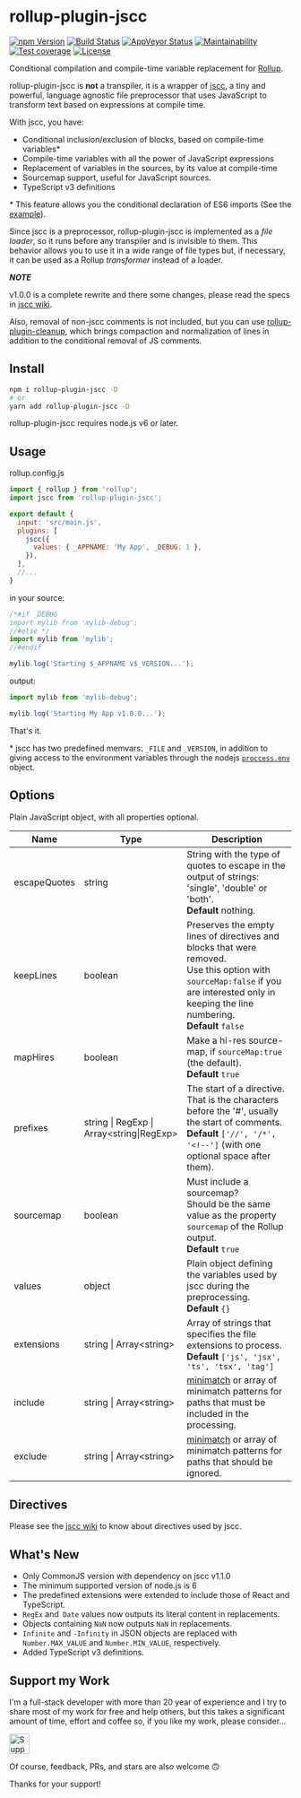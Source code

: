# rollup-plugin-jscc

[![npm Version][npm-badge]][npm-url]
[![Build Status][build-badge]][build-url]
[![AppVeyor Status][wbuild-badge]][wbuild-url]
[![Maintainability][climate-badge]][climate-url]
[![Test coverage][codecov-badge]][codecov-url]
[![License][license-badge]][license-url]

Conditional compilation and compile-time variable replacement for [Rollup](http://rollupjs.org/).

rollup-plugin-jscc is **not** a transpiler, it is a wrapper of [jscc](http://amarcruz.github.io/jspreproc), a tiny and powerful, language agnostic file preprocessor that uses JavaScript to transform text based on expressions at compile time.

With jscc, you have:

- Conditional inclusion/exclusion of blocks, based on compile-time variables*
- Compile-time variables with all the power of JavaScript expressions
- Replacement of variables in the sources, by its value at compile-time
- Sourcemap support, useful for JavaScript sources.
- TypeScript v3 definitions

\* This feature allows you the conditional declaration of ES6 imports (See the [example](#example)).

Since jscc is a preprocessor, rollup-plugin-jscc is implemented as a _file loader_, so it runs before any transpiler and is invisible to them. This behavior allows you to use it in a wide range of file types but, if necessary, it can be used as a Rollup _transformer_ instead of a loader.

_**NOTE**_

v1.0.0 is a complete rewrite and there some changes, please read the specs in [jscc wiki](https://github.com/aMarCruz/jscc/wiki).

Also, removal of non-jscc comments is not included, but you can use [rollup-plugin-cleanup](https://github.com/aMarCruz/rollup-plugin-cleanup), which brings compaction and normalization of lines in addition to the conditional removal of JS comments.

## Install

```bash
npm i rollup-plugin-jscc -D
# or
yarn add rollup-plugin-jscc -D
```

rollup-plugin-jscc requires node.js v6 or later.

## Usage

rollup.config.js

```js
import { rollup } from 'rollup';
import jscc from 'rollup-plugin-jscc';

export default {
  input: 'src/main.js',
  plugins: [
    jscc({
      values: { _APPNAME: 'My App', _DEBUG: 1 },
    }),
  ],
  //...
}
```

in your source:

```js
/*#if _DEBUG
import mylib from 'mylib-debug';
//#else */
import mylib from 'mylib';
//#endif

mylib.log('Starting $_APPNAME v$_VERSION...');
```

output:

```js
import mylib from 'mylib-debug';

mylib.log('Starting My App v1.0.0...');
```

That's it.

\* jscc has two predefined memvars: `_FILE` and `_VERSION`, in addition to giving access to the environment variables through the nodejs [`proccess.env`](https://nodejs.org/api/process.html#process_process_env) object.

## Options

Plain JavaScript object, with all properties optional.

Name         | Type            | Description
------------ | --------------- | -----------
escapeQuotes | string          | String with the type of quotes to escape in the output of strings: 'single', 'double' or 'both'.<br>**Default** nothing.
keepLines    | boolean         | Preserves the empty lines of directives and blocks that were removed.<br>Use this option with `sourceMap:false` if you are interested only in keeping the line numbering.<br>**Default** `false`
mapHires     | boolean         | Make a hi-res source-map, if `sourceMap:true` (the default).<br>**Default** `true`
prefixes     | string &vert; RegExp &vert;<br>Array&lt;string&vert;RegExp&gt; | The start of a directive. That is the characters before the '#', usually the start of comments.<br>**Default** `['//', '/*', '<!--']` (with one optional space after them).
sourcemap    | boolean         | Must include a sourcemap?<br>Should be the same value as the property `sourcemap` of the Rollup output.<br>**Default** `true`
values       | object          | Plain object defining the variables used by jscc during the preprocessing.<br>**Default** `{}`
extensions   | string &vert; Array&lt;string&gt; | Array of strings that specifies the file extensions to process.<br>**Default** `['js', 'jsx', 'ts', 'tsx', 'tag']`
include      | string &vert; Array&lt;string&gt; | [minimatch](https://github.com/isaacs/minimatch) or array of minimatch patterns for paths that must be included in the processing.
exclude      | string &vert; Array&lt;string&gt; | [minimatch](https://github.com/isaacs/minimatch) or array of minimatch patterns for paths that should be ignored.

## Directives

Please see the [jscc wiki](https://github.com/aMarCruz/jscc/wiki) to know about directives used by jscc.

## What's New

- Only CommonJS version with dependency on jscc v1.1.0
- The minimum supported version of node.js is 6
- The predefined extensions were extended to include those of React and TypeScript.
- `RegEx` and` Date` values now outputs its literal content in replacements.
- Objects containing `NaN` now outputs `NaN` in replacements.
- `Infinite` and `-Infinity` in JSON objects are replaced with `Number.MAX_VALUE` and `Number.MIN_VALUE`, respectively.
- Added TypeScript v3 definitions.

## Support my Work

I'm a full-stack developer with more than 20 year of experience and I try to share most of my work for free and help others, but this takes a significant amount of time, effort and coffee so, if you like my work, please consider...

[<img src="https://amarcruz.github.io/images/kofi_blue.png" height="36" title="Support Me on Ko-fi" />][kofi-url]

Of course, feedback, PRs, and stars are also welcome 🙃

Thanks for your support!

[npm-badge]:      https://img.shields.io/npm/v/rollup-plugin-jscc.svg
[npm-url]:        https://www.npmjs.com/package/rollup-plugin-jscc
[build-badge]:    https://img.shields.io/travis/aMarCruz/rollup-plugin-jscc.svg
[build-url]:      https://travis-ci.org/aMarCruz/rollup-plugin-jscc
[wbuild-badge]:   https://img.shields.io/appveyor/ci/aMarCruz/rollup-plugin-jscc/master.svg?style=flat-square
[wbuild-url]:     https://ci.appveyor.com/project/aMarCruz/rollup-plugin-jscc/branch/master
[climate-badge]:  https://api.codeclimate.com/v1/badges/896211f2169f2c1dcd62/maintainability
[climate-url]:    https://codeclimate.com/github/aMarCruz/rollup-plugin-jscc/maintainability
[codecov-badge]:  https://codecov.io/gh/aMarCruz/rollup-plugin-jscc/branch/master/graph/badge.svg
[codecov-url]:    https://codecov.io/gh/aMarCruz/rollup-plugin-jscc
[license-badge]:  https://img.shields.io/npm/l/express.svg
[license-url]:    https://github.com/aMarCruz/rollup-plugin-jscc/blob/master/LICENSE
[kofi-url]:       https://ko-fi.com/C0C7LF7I
